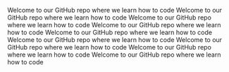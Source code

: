 Welcome to our GitHub repo where we learn how to code
Welcome to our GitHub repo where we learn how to code
Welcome to our GitHub repo where we learn how to code
Welcome to our GitHub repo where we learn how to code
Welcome to our GitHub repo where we learn how to code
Welcome to our GitHub repo where we learn how to code
Welcome to our GitHub repo where we learn how to code
Welcome to our GitHub repo where we learn how to code
Welcome to our GitHub repo where we learn how to code
